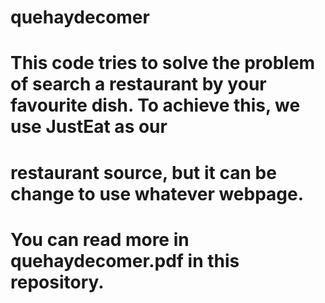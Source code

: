 # quehaydecomer
#
# This code tries to solve the problem of search a restaurant by your favourite dish. To achieve this, we use JustEat as our
# restaurant source, but it can be change to use whatever webpage.
#
# You can read more in quehaydecomer.pdf in this repository.
